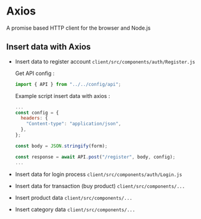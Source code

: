 # Axios

A promise based HTTP client for the browser and Node.js

## Insert data with Axios

- Insert data to register account `client/src/components/auth/Register.js`

  Get API config :

  ```javascript
  import { API } from "../../config/api";
  ```

  Example script insert data with axios :

  ```javascript
  ...
  const config = {
    headers: {
      "Content-type": "application/json",
    },
  };

  const body = JSON.stringify(form);

  const response = await API.post("/register", body, config);
  ...
  ```

- Insert data for login process `client/src/components/auth/Login.js`

- Insert data for transaction (buy product) `client/src/components/...`

- Insert product data `client/src/components/...`

- Insert category data `client/src/components/...`
